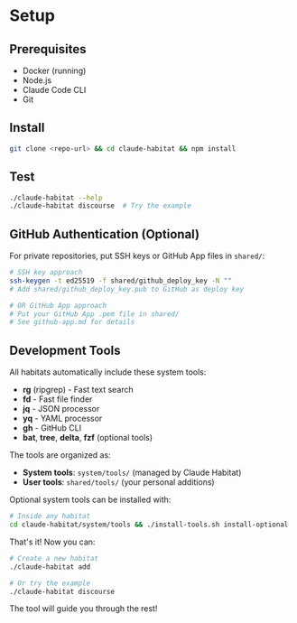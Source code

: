 # Setup

## Prerequisites

- Docker (running)
- Node.js  
- Claude Code CLI
- Git

## Install

```bash
git clone <repo-url> && cd claude-habitat && npm install
```

## Test

```bash
./claude-habitat --help
./claude-habitat discourse  # Try the example
```

## GitHub Authentication (Optional)

For private repositories, put SSH keys or GitHub App files in `shared/`:

```bash
# SSH key approach
ssh-keygen -t ed25519 -f shared/github_deploy_key -N ""
# Add shared/github_deploy_key.pub to GitHub as deploy key

# OR GitHub App approach  
# Put your GitHub App .pem file in shared/
# See github-app.md for details
```

## Development Tools

All habitats automatically include these system tools:
- **rg** (ripgrep) - Fast text search
- **fd** - Fast file finder  
- **jq** - JSON processor
- **yq** - YAML processor
- **gh** - GitHub CLI
- **bat**, **tree**, **delta**, **fzf** (optional tools)

The tools are organized as:
- **System tools**: `system/tools/` (managed by Claude Habitat)
- **User tools**: `shared/tools/` (your personal additions)

Optional system tools can be installed with:
```bash
# Inside any habitat
cd claude-habitat/system/tools && ./install-tools.sh install-optional
```

That's it! Now you can:

```bash
# Create a new habitat
./claude-habitat add

# Or try the example
./claude-habitat discourse
```

The tool will guide you through the rest!